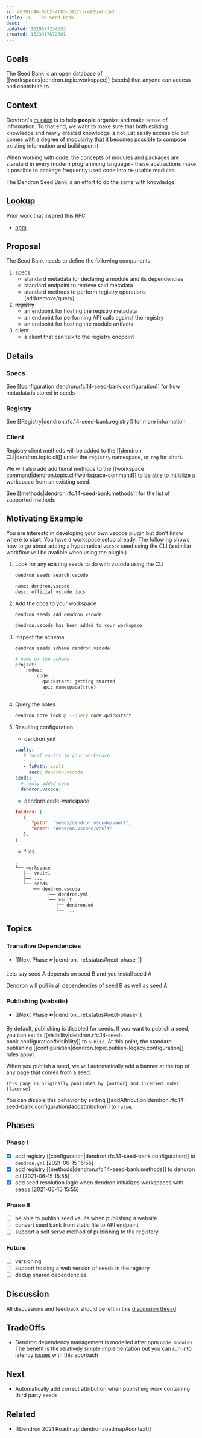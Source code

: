 ```yaml
---
id: 4039fc46-06b2-4f83-b817-fc490bafbcb3
title: 14 - The Seed Bank
desc: ''
updated: 1629677234653
created: 1623017672501
---
```

## Goals

The Seed Bank is an open database of [[workspaces|dendron.topic.workspace]] (seeds) that anyone can access and contribute to. 

## Context

Dendron's [mission](https://handbook.dendron.so/notes/8989a93d-8dde-4a51-bb8d-2aad761c93a1.html) is to help **people** organize and make sense of information. To that end, we want to make sure that both existing knowledge and newly created knowledge is not just easily accessible but comes with a degree of modularity that it becomes possible to compose existing information and build upon it. 

When working with code, the concepts of modules and packages are standard in every modern programming language - these abstractions make it possible to package frequently used code into re-usable modules. 

The Dendron Seed Bank is an effort to do the same with knowledge.

## [Lookup](https://handbook.dendron.so/notes/b89ba854-72fb-4ebc-a8a0-55960b89e9dc.html#lookup)

Prior work that inspred this RFC

- [npm](https://docs.npmjs.com/about-npm)

## Proposal

The Seed Bank needs to define the following components:

1. specs
   - standard metadata for declaring a module and its dependencies
   - standard endpoint to retrieve said metadata
   - standard methods to perform registry operations (add/remove/query)
2. ~~registry~~
   - an endpoint for hosting the registry metadata
   - an endpoint for performing API calls against the registry
   - an endpoint for hosting the module artifacts
3. client
   - a client that can talk to the registry endpoint

## Details

### Specs

See [[configuration|dendron.rfc.14-seed-bank.configuration]] for how metadata is stored in seeds

### Registry

See [[Registry|dendron.rfc.14-seed-bank.registry]] for more information

### Client

Registry client methods will be added to the [[dendron CLI|dendron.topic.cli]] under the `registry` namespace, or `reg` for short. 

We will also add additional methods to the [[workspace command|dendron.topic.cli#workspace-command]] to be able to intiialize a workspace from an existing seed.

See [[methods|dendron.rfc.14-seed-bank.methods]] for the list of supported methods

## Motivating Example

You are interestd in developing your own vscode plugin but don't know where to start. You have a workspace setup already. The following shows how to go about adding a hypothetical `vscode` seed using the CLI (a similar workflow will be availble when using the plugin )

1. Look for any existing seeds to do with vscode using the CLI

   ```sh
   dendron seeds search vscode

   name: dendron.vscode
   desc: official vscode docs
   ```
2. Add the docs to your workspace

   ```sh
   dendron seeds add dendron.vscode

   dendron.vscode has been added to your workspace
   ```
3. Inspect the schema

   ```sh
   dendron seeds schema dendron.vscode

   # name of the schema 
   project:
       nodes:
           code: 
             quickstart: getting started
             api: namespace(true)
             ...
   ```
4. Query the notes
   ```sh
   dendron note lookup --query code.quickstart
   ```
5. Resulting configuration
   - dendron.yml
   ```yml
   vaults:
      # local vaults in your workspace
      - ...
      - fsPath: vault
        seed: dendron.vscode
   seeds:
     # newly added seed
     dendron.vscode:
   ```
   - dendorn.code-workspace
   ```json
   folders: [
      {
         "path": "seeds/dendron.vscode/vault",
         "name": "dendron.vscode/vault"
      },
   ]
   ```
   - files
   ```
   .
   └── workspace
      ├── vault1
      ├── ...
      └── seeds
         └── dendron.vscode
               ├── dendron.yml
               └── vault
                  ├── dendron.md
                  └── ...
   
   ```

## Topics

### Transitive Dependencies

- [[Next Phase ⏩|dendron._ref.status#next-phase-]]

Lets say seed A depends on seed B and you install seed A

Dendron will pull in all dependencies of seed B as well as seed A

### Publishing (website)

- [[Next Phase ⏩|dendron._ref.status#next-phase-]]

By default, publishing is disabled for seeds. If you want to publish a seed, you can set its [[visibility|dendron.rfc.14-seed-bank.configuration#visibility]] to `public`. At this point, the standard publishing [[configuration|dendron.topic.publish-legacy.configuration]] rules appyl.

When you publish a seed, we will automatically add a banner at the top of any page that comes from a seed.

```
This page is originally published by {author} and licensed under {license}
```

You can disable this behavior by setting [[addAttribution|dendron.rfc.14-seed-bank.configuration#addattribution]] to `false`.

## Phases

### Phase I

- [x] add registry [[configuration|dendron.rfc.14-seed-bank.configuration]] to `dendron.yml` [2021-06-15 15:55]
- [x] add registry [[methods|dendron.rfc.14-seed-bank.methods]] to dendron cli [2021-06-15 15:55]
- [x] add seed resolution logic when dendron initializes workspaces with seeds [2021-06-15 15:55]

### Phase II

- [ ] be able to publish seed vaults when publishing a website
- [ ] convert seed bank from static file to API endpoint
- [ ] support a self serve method of publishing to the registery

### Future

- [ ] versioning
- [ ] support hosting a web version of seeds in the registry
- [ ] dedup shared dependencies

## Discussion

All discussions and feedback should be left in this [discussion thread](https://wiki.dendron.so/notes/4039fc46-06b2-4f83-b817-fc490bafbcb3.html)

## TradeOffs

- Dendron dependency management is modelled after npm `node_modules`. The benefit is the relatively simple implementation but you can run into latency [issues](https://next.yarnpkg.com/features/pnp) with this approach

## Next

- Automatically add correct attribution when publishing work containing third party seeds

## Related

- [[Dendron 2021 Roadmap|dendron.roadmap#context]]

